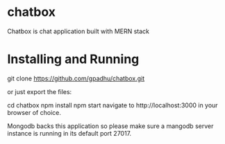 # chatbox
Chatbox is chat application built with MERN stack


# Installing and Running

git clone https://github.com/gpadhu/chatbox.git

or just export the files:


cd chatbox
npm install
npm start
navigate to http://localhost:3000 in your browser of choice.

Mongodb backs this application so please make sure a mangodb server instance is running in its default port 27017.
